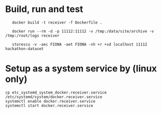 # Build, run and test

```{bash}
   docker build -t receiver -f Dockerfile .
```

```{bash}
   docker run --rm -d -p 11112:11112 -v /tmp:/data/site/archive -v /tmp:/root/logs receiver
```

```{bash}
   storescu -v -aec FIONA -aet FIONA -nh +r +sd localhost 11112 hackathon-dataset
```

# Setup as a system service by (linux only)

```{bash}
cp etc_systemd_system_docker.receiver.service /etc/systemd/system/docker.receiver.service
systemctl enable docker.receiver.service
systemctl start docker.receiver.service  
```
